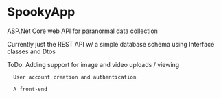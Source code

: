 # SpookyApp
ASP.Net Core web API for paranormal data collection

Currently just the REST API w/ a simple database schema using Interface classes and Dtos

ToDo: Adding support for image and video uploads / viewing

      User account creation and authentication
      
      A front-end
